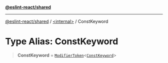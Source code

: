 [**@eslint-react/shared**](../../README.md)

***

[@eslint-react/shared](../../README.md) / [\<internal\>](../README.md) / ConstKeyword

# Type Alias: ConstKeyword

> **ConstKeyword** = [`ModifierToken`](../interfaces/ModifierToken.md)\<[`ConstKeyword`](../enumerations/SyntaxKind.md#constkeyword)\>
